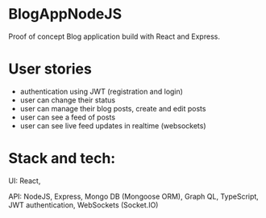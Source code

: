 # BlogAppNodeJS
Proof of concept Blog application build with React and Express.

# User stories
- authentication using JWT (registration and login)
- user can change their status
- user can manage their blog posts, create and edit posts
- user can see a feed of posts
- user can see live feed updates in realtime (websockets)

# Stack and tech:
UI: React,

API: NodeJS, Express, Mongo DB (Mongoose ORM), Graph QL, TypeScript, JWT authentication, WebSockets (Socket.IO)
